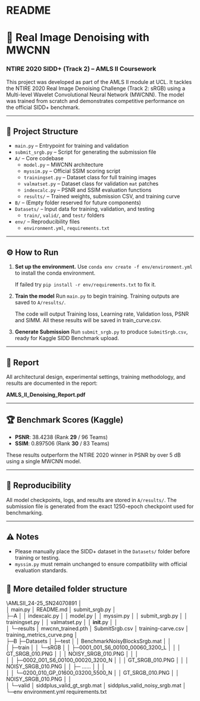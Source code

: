 # README

# 📸 Real Image Denoising with MWCNN

### NTIRE 2020 SIDD+ (Track 2) – AMLS II Coursework

This project was developed as part of the AMLS II module at UCL. It tackles the NTIRE 2020 Real Image Denoising Challenge (Track 2: sRGB) using a Multi-level Wavelet Convolutional Neural Network (MWCNN). The model was trained from scratch and demonstrates competitive performance on the official SIDD+ benchmark.

------

## 📁 Project Structure

-   `main.py` – Entrypoint for training and validation
-   `submit_srgb.py` – Script for generating the submission file
-   `A/` – Core codebase
    -   `model.py` – MWCNN architecture
    -   `myssim.py` – Official SSIM scoring script
    -   `trainingset.py` – Dataset class for full training images
    -   `valmatset.py` – Dataset class for validation `mat` patches
    -   `indexcalc.py` – PSNR and SSIM evaluation functions
    -   `results/` – Trained weights, submission CSV, and training curve
-   `B/` – (Empty folder reserved for future components)
-   `Datasets/` – Input data for training, validation, and testing
    -   `train/`, `valid/`, and `test/` folders
-   `env/` – Reproducibility files
    -   `environment.yml`, `requirements.txt`

------

## ⚙️ How to Run

1.  **Set up the environment.**
    Use `conda env create -f env/environment.yml` to install the conda environment.

    If failed try `pip install -r env/requirements.txt` to fix it.

1.  **Train the model**
     Run `main.py` to begin training. Training outputs are saved to `A/results/`. 

     The code will output Training loss, Learning rate, Validation loss, PSNR and SIMM. All these results will be saved in train_curve.csv.

2.  **Generate Submission**
     Run `submit_srgb.py` to produce `SubmitSrgb.csv`, ready for Kaggle SIDD Benchmark upload.

------

## 📝 Report

All architectural design, experimental settings, training methodology, and results are documented in the report:

**AMLS_II_Denoising_Report.pdf**

------

## 🏆 Benchmark Scores (Kaggle)

-   **PSNR**: 38.4238 (Rank **29** / 96 Teams)
-   **SSIM**: 0.897506 (Rank **30** / 83 Teams)

These results outperform the NTIRE 2020 winner in PSNR by over 5 dB using a single MWCNN model.

------

## 🔁 Reproducibility

All model checkpoints, logs, and results are stored in `A/results/`. The submission file is generated from the exact 1250-epoch checkpoint used for benchmarking.

------

## ⚠️ Notes

-   Please manually place the SIDD+ dataset in the `Datasets/` folder before training or testing.
-   `myssim.py` must remain unchanged to ensure compatibility with official evaluation standards.

## 📁 More detailed folder structure

\AMLSII_24-25_SN24070891
│  
│  main.py
│  README.md
│  submit_srgb.py
│  
├─A
│  │  indexcalc.py
│  │  model.py
│  │  myssim.py
│  │  submit_srgb.py
│  │  trainingset.py
│  │  valmatset.py
│  │  __init__.py
│  │  
│  └─results
│          mwcnn_trained.pth
│          SubmitSrgb.csv
│          training-carve.csv
│          training_metrics_curve.png
│          
├─B
├─Datasets
│  ├─test
│  │      BenchmarkNoisyBlocksSrgb.mat
│  │      
│  ├─train
│  │  └─sRGB
│  │      ├─0001_001_S6_00100_00060_3200_L
│  │      │      GT_SRGB_010.PNG
│  │      │      NOISY_SRGB_010.PNG
│  │      │      
│  │      ├─0002_001_S6_00100_00020_3200_N
│  │      │      GT_SRGB_010.PNG
│  │      │      NOISY_SRGB_010.PNG
│  │      ├─ ......
│  │      │      
│  │      └─0200_010_GP_01600_03200_5500_N
│  │              GT_SRGB_010.PNG
│  │              NOISY_SRGB_010.PNG
│  │              
│  └─valid
│          siddplus_valid_gt_srgb.mat
│          siddplus_valid_noisy_srgb.mat
│          
└─env
        environment.yml
        requirements.txt
